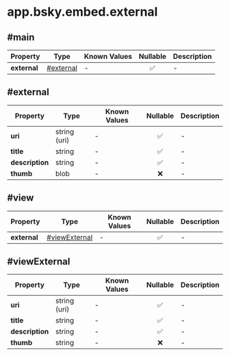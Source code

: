 # app.bsky.embed.external

## #main

| Property | Type | Known Values | Nullable | Description |
| --- | --- | --- | :---: | --- |
| **external** | [#external](##external)| - | ✅ | - |

## #external

| Property | Type | Known Values | Nullable | Description |
| --- | --- | --- | :---: | --- |
| **uri** | string (uri) | - | ✅ | - |
| **title** | string | - | ✅ | - |
| **description** | string | - | ✅ | - |
| **thumb** | blob | - | ❌ | - |

## #view

| Property | Type | Known Values | Nullable | Description |
| --- | --- | --- | :---: | --- |
| **external** | [#viewExternal](##viewExternal)| - | ✅ | - |

## #viewExternal

| Property | Type | Known Values | Nullable | Description |
| --- | --- | --- | :---: | --- |
| **uri** | string (uri) | - | ✅ | - |
| **title** | string | - | ✅ | - |
| **description** | string | - | ✅ | - |
| **thumb** | string | - | ❌ | - |

